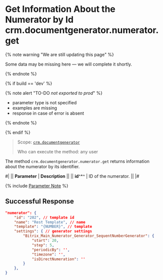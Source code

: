 # Get Information About the Numerator by Id crm.documentgenerator.numerator.get

{% note warning "We are still updating this page" %}

Some data may be missing here — we will complete it shortly.

{% endnote %}

{% if build == 'dev' %}

{% note alert "TO-DO _not exported to prod_" %}

- parameter type is not specified
- examples are missing
- response in case of error is absent

{% endnote %}

{% endif %}

> Scope: [`crm.documentgenerator`](../../../scopes/permissions.md)
>
> Who can execute the method: any user

The method `crm.documentgenerator.numerator.get` returns information about the numerator by its identifier.

#|
|| **Parameter** | **Description** ||
|| **id**^*^ | ID of the numerator. ||
|#

{% include [Parameter Note](../../../../_includes/required.md) %}

## Successful Response

```json
"numerator": {
    "id": "202", // template id
    "name": "Rest Template", // name
    "template": "{NUMBER}", // template
    "settings": { // generator settings
        "Bitrix_Main_Numerator_Generator_SequentNumberGenerator": {
            "start": 20,
            "step": 5,
            "periodicBy": '',
            "timezone": '',
            "isDirectNumeration": ''
        }    
    },
}
```